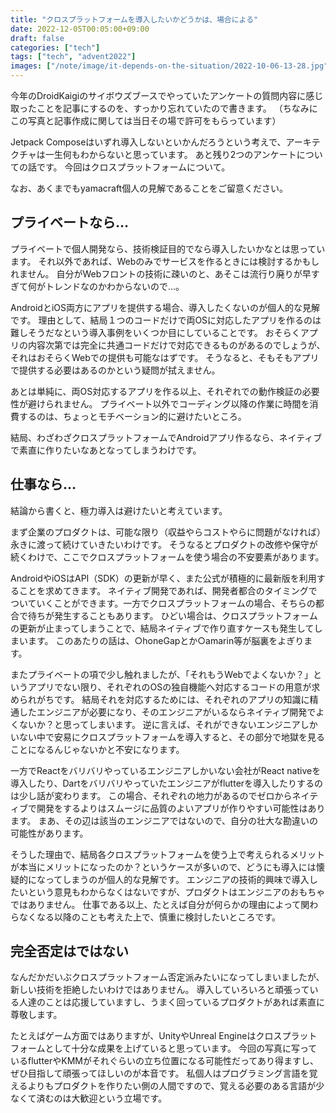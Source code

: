 ```yaml
---
title: "クロスプラットフォームを導入したいかどうかは、場合による"
date: 2022-12-05T00:05:00+09:00
draft: false
categories: ["tech"]
tags: ["tech", "advent2022"]
images: ["/note/image/it-depends-on-the-situation/2022-10-06-13-28.jpg"]
---
```


今年のDroidKaigiのサイボウズブースでやっていたアンケートの質問内容に感じ取ったことを記事にするのを、すっかり忘れていたので書きます。
（ちなみにこの写真と記事作成に関しては当日その場で許可をもらっています）

Jetpack Composeはいずれ導入しないといかんだろうという考えで、アーキテクチャは一生何もわからないと思っています。
あと残り2つのアンケートについての話です。
今回はクロスプラットフォームについて。

なお、あくまでもyamacraft個人の見解であることをご留意ください。

## プライベートなら…

プライベートで個人開発なら、技術検証目的でなら導入したいかなとは思っています。
それ以外であれば、Webのみでサービスを作るときには検討するかもしれません。
自分がWebフロントの技術に疎いのと、あそこは流行り廃りが早すぎて何がトレンドなのかわからないので…。

AndroidとiOS両方にアプリを提供する場合、導入したくないのが個人的な見解です。
理由として、結局１つのコードだけで両OSに対応したアプリを作るのは難しそうだなという導入事例をいくつか目にしていることです。
おそらくアプリの内容次第では完全に共通コードだけで対応できるものがあるのでしょうが、それはおそらくWebでの提供も可能なはずです。
そうなると、そもそもアプリで提供する必要はあるのかという疑問が拭えません。

あとは単純に、両OS対応するアプリを作る以上、それぞれでの動作検証の必要性が避けられません。
プライベート以外でコーディング以降の作業に時間を消費するのは、ちょっとモチベーション的に避けたいところ。

結局、わざわざクロスプラットフォームでAndroidアプリ作るなら、ネイティブで素直に作りたいなあとなってしまうわけです。

## 仕事なら…

結論から書くと、極力導入は避けたいと考えています。

まず企業のプロダクトは、可能な限り（収益やらコストやらに問題がなければ）永きに渡って続けていきたいわけです。
そうなるとプロダクトの改修や保守が続くわけで、ここでクロスプラットフォームを使う場合の不安要素があります。

AndroidやiOSはAPI（SDK）の更新が早く、また公式が積極的に最新版を利用することを求めてきます。
ネイティブ開発であれば、開発者都合のタイミングでついていくことができます。一方でクロスプラットフォームの場合、そちらの都合で待ちが発生することもあります。
ひどい場合は、クロスプラットフォームの更新が止まってしまうことで、結局ネイティブで作り直すケースも発生してしまいます。
このあたりの話は、○honeGapとか○amarin等が脳裏をよぎります。

またプライベートの項で少し触れましたが、「それもうWebでよくないか？」というアプリでない限り、それぞれのOSの独自機能へ対応するコードの用意が求められがちです。
結局それを対応するためには、それぞれのアプリの知識に精通したエンジニアが必要になり、そのエンジニアがいるならネイティブ開発でよくないか？と思ってしまいます。
逆に言えば、それができないエンジニアしかいない中で安易にクロスプラットフォームを導入すると、その部分で地獄を見ることになるんじゃないかと不安になります。

一方でReactをバリバリやっているエンジニアしかいない会社がReact nativeを導入したり、Dartをバリバリやっていたエンジニアがflutterを導入したりするのは少し話が変わります。
この場合、それぞれの地力があるのでゼロからネイティブで開発をするよりはスムージに品質のよいアプリが作りやすい可能性はあります。
まあ、その辺は該当のエンジニアではないので、自分の壮大な勘違いの可能性があります。

そうした理由で、結局各クロスプラットフォームを使う上で考えられるメリットが本当にメリットになったのか？というケースが多いので、どうにも導入には懐疑的になってしまうのが個人的な見解です。
エンジニアの技術的興味で導入したいという意見もわからなくはないですが、プロダクトはエンジニアのおもちゃではありません。
仕事である以上、たとえば自分が何らかの理由によって関わらなくなる以降のことも考えた上で、慎重に検討したいところです。

## 完全否定はではない

なんだかだいぶクロスプラットフォーム否定派みたいになってしまいましたが、新しい技術を拒絶したいわけではありません。
導入していろいろと頑張っている人達のことは応援していますし、うまく回っているプロダクトがあれば素直に尊敬します。

たとえばゲーム方面ではありますが、UnityやUnreal Engineはクロスプラットフォームとして十分な成果を上げていると思っています。
今回の写真に写っているflutterやKMMがそれぐらいの立ち位置になる可能性だってあり得ますし、ぜひ目指して頑張ってほしいのが本音です。
私個人はプログラミング言語を覚えるよりもプロダクトを作りたい側の人間ですので、覚える必要のある言語が少なくて済むのは大歓迎という立場です。